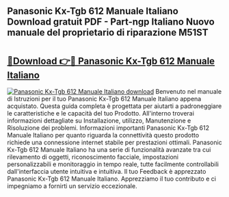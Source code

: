 ## Panasonic Kx-Tgb 612 Manuale Italiano Download gratuit PDF - Part-ngp Italiano Nuovo manuale del proprietario di riparazione M51ST

# <h2><a href="http://dfacw19.blite.top/?on=Panasonic+Kx-Tgb+612+Manuale+Italiano">🔗Download 👉🔴 Panasonic Kx-Tgb 612 Manuale Italiano</a></h2>

[![Panasonic Kx-Tgb 612 Manuale Italiano download](https://i.imgur.com/lujVjoI.png)](http://dfacw19.blite.top/?on=Panasonic+Kx-Tgb+612+Manuale+Italiano)
Benvenuto nel manuale di Istruzioni per il tuo Panasonic Kx-Tgb 612 Manuale Italiano appena acquistato. Questa guida completa è progettata per aiutarti a padroneggiare le caratteristiche e le capacità del tuo Prodotto. All'interno troverai informazioni dettagliate su Installazione, utilizzo, Manutenzione e Risoluzione dei problemi. Informazioni importanti Panasonic Kx-Tgb 612 Manuale Italiano per quanto riguarda la connettività questo prodotto richiede una connessione internet stabile per prestazioni ottimali. Panasonic Kx-Tgb 612 Manuale Italiano ha una serie di funzionalità avanzate tra cui rilevamento di oggetti, riconoscimento facciale, impostazioni personalizzabili e monitoraggio in tempo reale, tutte facilmente controllabili dall'interfaccia utente intuitiva e intuitiva. Il tuo Feedback è apprezzato Panasonic Kx-Tgb 612 Manuale Italiano. Apprezziamo il tuo contributo e ci impegniamo a fornirti un servizio eccezionale.
